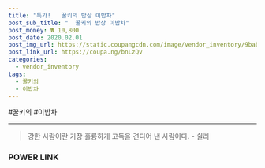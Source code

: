 ```yaml
--- 
title: "특가!   꿀키의 밥상 이밥차" 
post_sub_title: "  꿀키의 밥상 이밥차" 
post_money: ₩ 10,800 
post_date: 2020.02.01 
post_img_url: https://static.coupangcdn.com/image/vendor_inventory/9bab/a017e3a0ee90880cd0a4c1cc14194619c0a869f098f3579d544e4f17cb33.jpg 
post_link_url: https://coupa.ng/bnLzQv 
categories: 
  - vendor_inventory 
tags: 
  - 꿀키의 
  - 이밥차 
--- 
```

  #꿀키의 #이밥차 
<hr> 

> 강한 사람이란 가장 훌륭하게 고독을 견디어 낸 사람이다. - 쉴러 


### POWER LINK

